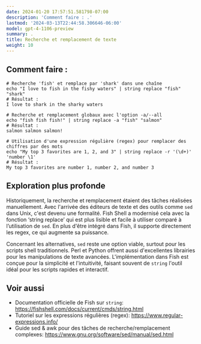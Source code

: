 ```yaml
---
date: 2024-01-20 17:57:51.581798-07:00
description: 'Comment faire : .'
lastmod: '2024-03-13T22:44:58.306646-06:00'
model: gpt-4-1106-preview
summary: .
title: Recherche et remplacement de texte
weight: 10
---
```


## Comment faire :
```Fish Shell
# Recherche 'fish' et remplace par 'shark' dans une chaîne
echo "I love to fish in the fishy waters" | string replace "fish" "shark"
# Résultat :
I love to shark in the sharky waters

# Recherche et remplacement globaux avec l'option -a/--all
echo "fish fish fish!" | string replace -a "fish" "salmon"
# Résultat :
salmon salmon salmon!

# Utilisation d'une expression régulière (regex) pour remplacer des chiffres par des mots
echo "My top 3 favorites are 1, 2, and 3" | string replace -r '(\d+)' 'number \1'
# Résultat :
My top 3 favorites are number 1, number 2, and number 3
```

## Exploration plus profonde
Historiquement, la recherche et remplacement étaient des tâches réalisées manuellement. Avec l'arrivée des éditeurs de texte et des outils comme `sed` dans Unix, c'est devenu une formalité. Fish Shell a modernisé cela avec la fonction ‘string replace’ qui est plus lisible et facile à utiliser comparé à l’utilisation de `sed`. En plus d'être intégré dans Fish, il supporte directement les regex, ce qui augmente sa puissance.

Concernant les alternatives, `sed` reste une option viable, surtout pour les scripts shell traditionnels. Perl et Python offrent aussi d'excellentes librairies pour les manipulations de texte avancées. L'implémentation dans Fish est conçue pour la simplicité et l'intuitivité, faisant souvent de `string` l'outil idéal pour les scripts rapides et interactif.

## Voir aussi
- Documentation officielle de Fish sur `string`: https://fishshell.com/docs/current/cmds/string.html
- Tutoriel sur les expressions régulières (regex): https://www.regular-expressions.info/
- Guide sed & awk pour des tâches de recherche/remplacement complexes: https://www.gnu.org/software/sed/manual/sed.html
